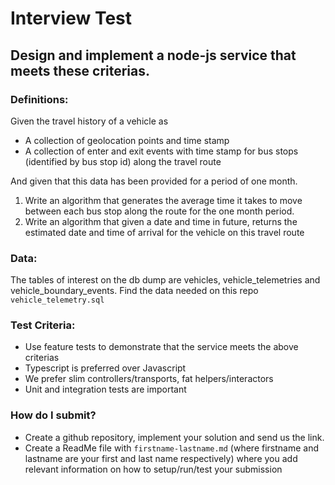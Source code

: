 # Interview Test

## Design and implement a node-js service that meets these criterias.

### Definitions:

Given the travel history of a vehicle as

- A collection of geolocation points and time stamp
- A collection of enter and exit events with time stamp for bus stops (identified by bus stop id) along the travel route

And given that this data has been provided for a period of one month.

1. Write an algorithm that generates the average time it takes to move between each bus stop along the route for the one month period.
2. Write an algorithm that given a date and time in future, returns the estimated date and time of arrival for the vehicle on this travel route

### Data:
The tables of interest on the db dump are vehicles, vehicle_telemetries and vehicle_boundary_events. Find the data needed on this repo `vehicle_telemetry.sql`

### Test Criteria:
* Use feature tests to demonstrate that the service meets the above criterias
* Typescript is preferred over Javascript
* We prefer slim controllers/transports, fat helpers/interactors
* Unit and integration tests are important

### How do I submit? ###
* Create a github repository, implement your solution and send us the link.
* Create a ReadMe file with `firstname-lastname.md` (where firstname and lastname are your 
  first and last name respectively) where you add relevant information on how to setup/run/test your submission
